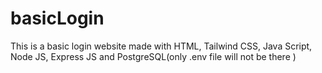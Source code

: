 # basicLogin
This is a basic login website made with HTML, Tailwind CSS, Java Script, Node JS, Express JS and PostgreSQL(only .env file will not be there ) 
